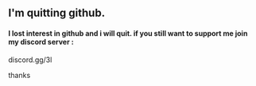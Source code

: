 ## I'm quitting github. 

#### I lost interest in github and i will quit. if you still want to support me join my discord server : 

discord.gg/3l


thanks 
